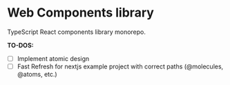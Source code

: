 # Web Components library

TypeScript React components library monorepo.

**TO-DOS:**

- [ ] Implement atomic design
- [ ] Fast Refresh for nextjs example project with correct paths (@molecules, @atoms, etc.)

